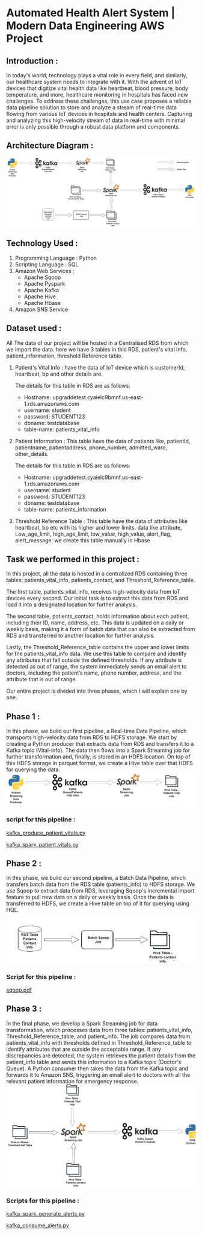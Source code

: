 # Automated Health Alert System | Modern Data Engineering AWS Project

## Introduction :
In today's world, technology plays a vital role in every field, and similarly, our healthcare system needs to integrate with it. With the advent of IoT devices that digitize vital health data like heartbeat, blood pressure, body temperature, and more, healthcare monitoring in hospitals has faced new challenges. To address these challenges, this use case proposes a reliable data pipeline solution to store and analyze a stream of real-time data flowing from various IoT devices in hospitals and health centers. Capturing and analyzing this high-velocity stream of data in real-time with minimal error is only possible through a robust data platform and components.

## Architecture Diagram :
![Project Architecture](Architecture.jpg)

## Technology Used :
1. Programming Language : Python
2. Scripting Language : SQL
3. Amazon Web Services :
    - Apache Sqoop
    - Apache Pyspark
    - Apache Kafka
    - Apache Hive
    - Apache Hbase
4. Amazon SNS Service

## Dataset used :
All The data of our project will be hosted in a Centralised RDS from which we import the data. here we have 3 tables in this RDS, patient's vital info, patient_information, threshold Reference table.
1. Patient's Vital Info : have the data of IoT device which is customerId, heartbeat, bp and other details are.

    The details for this table in RDS are as follows:
    - Hostname: upgraddetest.cyaielc9bmnf.us-east-1.rds.amazonaws.com
    - username: student
    - password: STUDENT123
    - dbname: testdatabase
    - table-name: patients_vital_info
  
2. Patient Information : This table have the data of patients like, patientId, patientname, patientaddress, phone_number, admitted_ward, other_details.

   The details for this table in RDS are as follows:
    - Hostname: upgraddetest.cyaielc9bmnf.us-east-1.rds.amazonaws.com
    - username: student
    - password: STUDENT123
    - dbname: testdatabase
    - table-name: patients_information
  
3. Threshold Reference Table : This table have the data of attributes like heartbeat, bp etc with its higher and lower limits. data like attribute, Low_age_limit, high_age_limit, low_value, high_value, alert_flag, alert_message. we create this table manually in Hbase

## Task we performed in this project :
In this project, all the data is hosted in a centralized RDS containing three tables: patients_vital_info, patients_contact, and Threshold_Reference_table.

The first table, patients_vital_info, receives high-velocity data from IoT devices every second. Our initial task is to extract this data from RDS and load it into a designated           location for further analysis.

The second table, patients_contact, holds information about each patient, including their ID, name, address, etc. This data is updated on a daily or weekly basis, making it a form        of batch data that can also be extracted from RDS and transferred to another location for further analysis.

Lastly, the Threshold_Reference_table contains the upper and lower limits for the patients_vital_info data. We use this table to compare and identify any attributes that fall             outside the defined thresholds. If any attribute is detected as out of range, the system immediately sends an email alert to doctors, including the patient’s name, phone number,          address, and the attribute that is out of range.

Our entire project is divided into three phases, which I will explain one by one.

## Phase 1 :
In this phase, we build our first pipeline, a Real-time Data Pipeline, which transports high-velocity data from RDS to HDFS storage. We start by creating a Python producer that extracts data from RDS and transfers it to a Kafka topic (Vital-info). The data then flows into a Spark Streaming job for further transformation and, finally, is stored in an HDFS location. On top of this HDFS storage in parquet format, we create a Hive table over that HDFS for querying the data.
![Pipeline For this Phase](Real-Time_pipeline.jpg)

### script for this pipeline :
[kafka_produce_patient_vitals.py](kafka_produce_patient_vitals.py)

[kafka_spark_patient_vitals.py](kafka_spark_patient_vitals.py)

## Phase 2 :
In this phase, we build our second pipeline, a Batch Data Pipeline, which transfers batch data from the RDS table (patients_info) to HDFS storage. We use Sqoop to extract data from RDS, leveraging Sqoop's incremental import feature to pull new data on a daily or weekly basis. Once the data is transferred to HDFS, we create a Hive table on top of it for querying using HQL.

![image of data pipeline for this phase](batch_data_pipeline.jpg)
### Script for this pipeline :
[sqoop.pdf](sqoop.pdf)

## Phase 3 :
In the final phase, we develop a Spark Streaming job for data transformation, which processes data from three tables: patients_vital_info, Threshold_Reference_table, and patient_info. The job compares data from patients_vital_info with thresholds defined in Threshold_Reference_table to identify attributes that are outside the acceptable range. If any discrepancies are detected, the system retrieves the patient details from the patient_info table and sends this information to a Kafka topic (Doctor's Queue). A Python consumer then takes the data from the Kafka topic and forwards it to Amazon SNS, triggering an email alert to doctors with all the relevant patient information for emergency response.
![final data pipeline](final_data_pipeline.jpg)

### Scripts for this pipeline :
[kafka_spark_generate_alerts.py](kafka_spark_generate_alerts.py)

[kafka_consume_alerts.py](kafka_consume_alerts.py)







 
  
   



 
        
         

